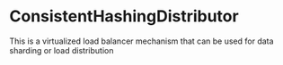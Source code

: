 # ConsistentHashingDistributor
This is a virtualized load balancer mechanism that can be used for data sharding or load distribution 
